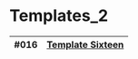 # Templates_2
| #016 | [Template Sixteen](https://tahataha579.github.io/Templates_2/Template%20Sixteen/Template_Sixteen.html)  |
| :-- | :--: |
